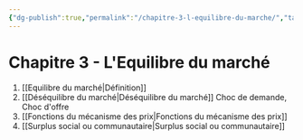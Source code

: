 ```yaml
---
{"dg-publish":true,"permalink":"/chapitre-3-l-equilibre-du-marche/","tags":["MOC","gardenEntry","gardenEntry","gardenEntry","gardenEntry","gardenEntry","gardenEntry","gardenEntry","gardenEntry","gardenEntry"]}
---
```



# Chapitre 3 - L'Equilibre du marché
1. [[Equilibre du marché\|Définition]]
2. [[Déséquilibre du marché\|Déséquilibre du marché]] Choc de demande, Choc d'offre
3. [[Fonctions du mécanisme des prix\|Fonctions du mécanisme des prix]]
4. [[Surplus social ou communautaire\|Surplus social ou communautaire]]